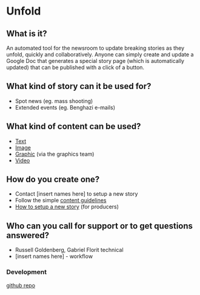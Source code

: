 # Unfold

## What is it?
An automated tool for the newsroom to update breaking stories as they unfold, quickly and collaboratively. Anyone can simply create and update a Google Doc that generates a special story page (which is automatically updated) that can be published with a click of a button.

## What kind of story can it be used for?
* Spot news (eg. mass shooting)
* Extended events (eg. Benghazi e-mails)

## What kind of content can be used?
* [Text](guidelines#text)
* [Image](guidelines#image)
* [Graphic](guidelines#graphic) (via the graphics team)
* [Video](guidelines#video)

## How do you create one?
* Contact [insert names here] to setup a new story
* Follow the simple [content guidelines](guidelines)
* [How to setup a new story](setup) (for producers)

## Who can you call for support or to get questions answered?
* Russell Goldenberg, Gabriel Florit technical
* [insert names here] - workflow

### Development 
[github repo](https://github.com/bostonglobe/unfold)